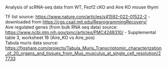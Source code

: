 Analysis of scRNA-seq data from WT, Fezf2 cKO and Aire KO mouse thymi

TF list source: https://www.nature.com/articles/s41592-022-01522-2 - downloaded from https://cgs.csail.mit.edu/ReprogrammingRecovery/ <br>
Aire regulated genes (from bulk RNA seq data) source: https://www.ncbi.nlm.nih.gov/pmc/articles/PMC4248310/ - Supplemental table 3, worksheet 16 (Aire_KO vs Aire_pos) <br>
Tabula muris data source: https://figshare.com/projects/Tabula_Muris_Transcriptomic_characterization_of_20_organs_and_tissues_from_Mus_musculus_at_single_cell_resolution/27733 <br>